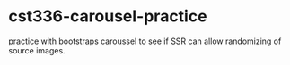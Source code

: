 # cst336-carousel-practice
practice with bootstraps caroussel to see if SSR can allow randomizing of source images.
